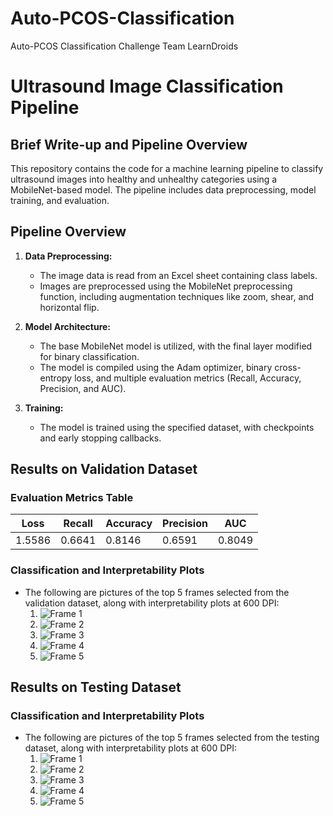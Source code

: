 # Auto-PCOS-Classification
Auto-PCOS Classification Challenge Team LearnDroids

# Ultrasound Image Classification Pipeline

## Brief Write-up and Pipeline Overview

This repository contains the code for a machine learning pipeline to classify ultrasound images into healthy and unhealthy categories using a MobileNet-based model. The pipeline includes data preprocessing, model training, and evaluation.

## Pipeline Overview

1. **Data Preprocessing:**
   - The image data is read from an Excel sheet containing class labels.
   - Images are preprocessed using the MobileNet preprocessing function, including augmentation techniques like zoom, shear, and horizontal flip.

2. **Model Architecture:**
   - The base MobileNet model is utilized, with the final layer modified for binary classification.
   - The model is compiled using the Adam optimizer, binary cross-entropy loss, and multiple evaluation metrics (Recall, Accuracy, Precision, and AUC).

3. **Training:**
   - The model is trained using the specified dataset, with checkpoints and early stopping callbacks.

## Results on Validation Dataset

### Evaluation Metrics Table
| Loss   | Recall   | Accuracy   | Precision   | AUC      |
|--------|----------|------------|-------------|----------|
| 1.5586 | 0.6641   | 0.8146     | 0.6591      | 0.8049   |

### Classification and Interpretability Plots
   - The following are pictures of the top 5 frames selected from the validation dataset, along with interpretability plots at 600 DPI:
      1. ![Frame 1](https://drive.google.com/file/d/1gSq75DktbBMLnLTjCZ0QgabfAvEzgOjr/view?usp=sharing)
      2. ![Frame 2](link-to-frame2-image)
      3. ![Frame 3](link-to-frame3-image)
      4. ![Frame 4](link-to-frame4-image)
      5. ![Frame 5](link-to-frame5-image)

## Results on Testing Dataset

### Classification and Interpretability Plots
   - The following are pictures of the top 5 frames selected from the testing dataset, along with interpretability plots at 600 DPI:
      1. ![Frame 1](link-to-test-frame1-image)
      2. ![Frame 2](link-to-test-frame2-image)
      3. ![Frame 3](link-to-test-frame3-image)
      4. ![Frame 4](link-to-test-frame4-image)
      5. ![Frame 5](link-to-test-frame5-image)

